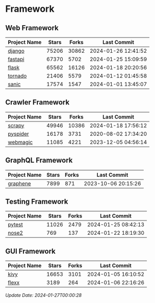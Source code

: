 # Framework

## Web Framework
| Project Name | Stars | Forks | Last Commit |
| ------------ | ----- | ----- | ----------- |
| [django](https://github.com/django/django) | 75206 | 30862 | 2024-01-26 12:41:52 |
| [fastapi](https://github.com/tiangolo/fastapi) | 67370 | 5702 | 2024-01-25 15:09:59 |
| [flask](https://github.com/pallets/flask) | 65562 | 16126 | 2024-01-18 20:20:56 |
| [tornado](https://github.com/tornadoweb/tornado) | 21406 | 5579 | 2024-01-12 01:45:58 |
| [sanic](https://github.com/sanic-org/sanic) | 17574 | 1547 | 2024-01-01 13:45:07 |

## Crawler Framework
| Project Name | Stars | Forks | Last Commit |
| ------------ | ----- | ----- | ----------- |
| [scrapy](https://github.com/scrapy/scrapy) | 49946 | 10386 | 2024-01-18 17:56:12 |
| [pyspider](https://github.com/binux/pyspider) | 16178 | 3731 | 2020-08-02 17:34:20 |
| [webmagic](https://github.com/code4craft/webmagic) | 11085 | 4221 | 2023-12-05 04:56:14 |

## GraphQL Framework
| Project Name | Stars | Forks | Last Commit |
| ------------ | ----- | ----- | ----------- |
| [graphene](https://github.com/graphql-python/graphene) | 7899 | 871 | 2023-10-06 20:15:26 |

## Testing Framework
| Project Name | Stars | Forks | Last Commit |
| ------------ | ----- | ----- | ----------- |
| [pytest](https://github.com/pytest-dev/pytest) | 11026 | 2479 | 2024-01-25 08:42:13 |
| [nose2](https://github.com/nose-devs/nose2) | 769 | 137 | 2024-01-22 18:19:30 |

## GUI Framework
| Project Name | Stars | Forks | Last Commit |
| ------------ | ----- | ----- | ----------- |
| [kivy](https://github.com/kivy/kivy) | 16653 | 3101 | 2024-01-05 16:10:52 |
| [flexx](https://github.com/flexxui/flexx) | 3189 | 264 | 2024-01-06 22:16:26 |

*Update Date: 2024-01-27T00:00:28*